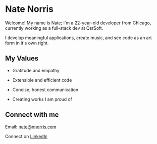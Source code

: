 # Nate Norris

Welcome! My name is Nate; I'm a 22-year-old developer from Chicago, currently working as a full-stack dev at QsrSoft.

I develop meaningful applications, create music, and see code as an art form in it's own right.

## My Values

- Gratitude and empathy

- Extensible and efficient code

- Concise, honest communication

- Creating works I am proud of

## Connect with me

Email: nate@nnorris.com

Connect on [LinkedIn](https://www.linkedin.com/in/nate-w-norris/)
